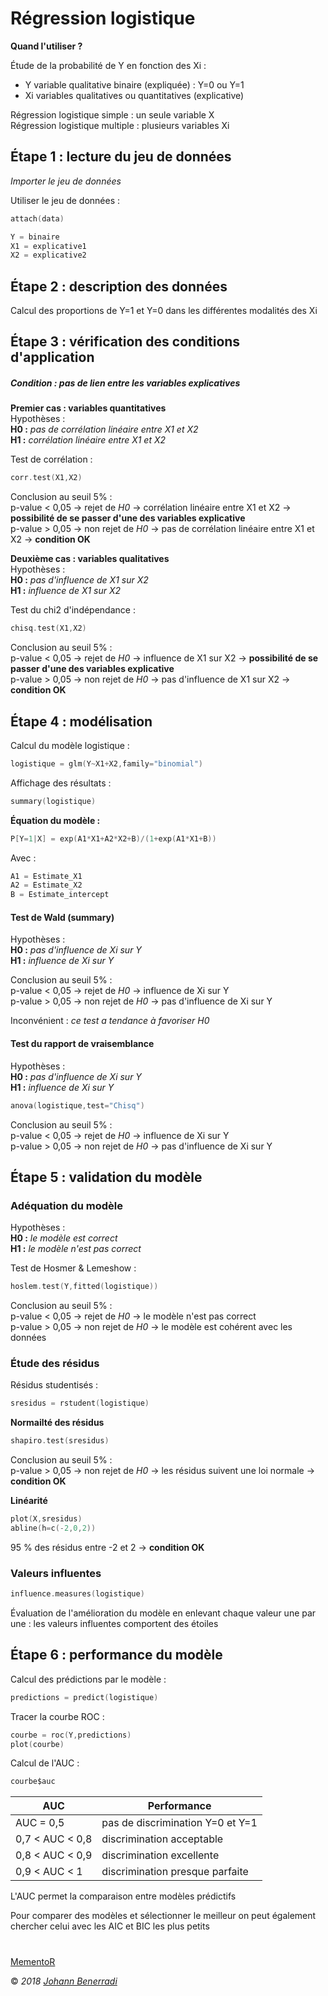 # Régression logistique

**Quand l'utiliser ?**

Étude de la probabilité de Y en fonction des Xi :
- Y variable qualitative binaire (expliquée) : Y=0 ou Y=1  
- Xi variables qualitatives ou quantitatives (explicative)  

Régression logistique simple : un seule variable X  
Régression logistique multiple : plusieurs variables Xi  


## Étape 1 : lecture du jeu de données
*Importer le jeu de données*

Utiliser le jeu de données :
```c
attach(data)
```
```c
Y = binaire
X1 = explicative1
X2 = explicative2
```


## Étape 2 : description des données
Calcul des proportions de Y=1 et Y=0 dans les différentes modalités des Xi  


## Étape 3 : vérification des conditions d'application
##### Condition : pas de lien entre les variables explicatives
**Premier cas : variables quantitatives**  
Hypothèses :  
**H0 :** *pas de corrélation linéaire entre X1 et X2*  
**H1 :** *corrélation linéaire entre X1 et X2*  

Test de corrélation :
```c
corr.test(X1,X2)
```
Conclusion au seuil 5% :  
p-value < 0,05 → rejet de *H0* → corrélation linéaire entre X1 et X2 → **possibilité de se passer d'une des variables explicative**  
p-value > 0,05 → non rejet de *H0* → pas de corrélation linéaire entre X1 et X2 → **condition OK**  

**Deuxième cas : variables qualitatives**  
Hypothèses :  
**H0 :** *pas d'influence de X1 sur X2*  
**H1 :** *influence de X1 sur X2*  

Test du chi2 d'indépendance :
```c
chisq.test(X1,X2)
```
Conclusion au seuil 5% :  
p-value < 0,05 → rejet de *H0* → influence de X1 sur X2 → **possibilité de se passer d'une des variables explicative**  
p-value > 0,05 → non rejet de *H0* → pas d'influence de X1 sur X2 → **condition OK**  


## Étape 4 : modélisation
Calcul du modèle logistique :
```c
logistique = glm(Y~X1+X2,family="binomial")
```
Affichage des résultats :
```c
summary(logistique)
```

**Équation du modèle :**
```c
P[Y=1|X] = exp(A1*X1+A2*X2+B)/(1+exp(A1*X1+B))
```
Avec :
```c
A1 = Estimate_X1
A2 = Estimate_X2
B = Estimate_intercept
```

#### Test de Wald (summary)
Hypothèses :  
**H0 :** *pas d'influence de Xi sur Y*  
**H1 :** *influence de Xi sur Y*  

Conclusion au seuil 5% :  
p-value < 0,05 → rejet de *H0* → influence de Xi sur Y  
p-value > 0,05 → non rejet de *H0* → pas d'influence de Xi sur Y  

Inconvénient : *ce test a tendance à favoriser H0*

#### Test du rapport de vraisemblance
Hypothèses :  
**H0 :** *pas d'influence de Xi sur Y*  
**H1 :** *influence de Xi sur Y*  

```c
anova(logistique,test="Chisq")
```

Conclusion au seuil 5% :  
p-value < 0,05 → rejet de *H0* → influence de Xi sur Y  
p-value > 0,05 → non rejet de *H0* → pas d'influence de Xi sur Y  


## Étape 5 : validation du modèle
### Adéquation du modèle
Hypothèses :  
**H0 :** *le modèle est correct*  
**H1 :** *le modèle n'est pas correct*  

Test de Hosmer & Lemeshow :
```c
hoslem.test(Y,fitted(logistique))
```

Conclusion au seuil 5% :  
p-value < 0,05 → rejet de *H0* → le modèle n'est pas correct  
p-value > 0,05 → non rejet de *H0* → le modèle est cohérent avec les données  

### Étude des résidus
Résidus studentisés :
```c
sresidus = rstudent(logistique)
```
**Normailté des résidus**
```c
shapiro.test(sresidus)
```
Conclusion au seuil 5% :  
p-value > 0,05 → non rejet de *H0* → les résidus suivent une loi normale → **condition OK**  

**Linéarité**
```c
plot(X,sresidus)
abline(h=c(-2,0,2))
```
95 % des résidus entre -2 et 2 → **condition OK**  

### Valeurs influentes
```c
influence.measures(logistique)
```
Évaluation de l'amélioration du modèle en enlevant chaque valeur une par une : les valeurs influentes comportent des étoiles  


## Étape 6 : performance du modèle
Calcul des prédictions par le modèle :
```c
predictions = predict(logistique)
```

Tracer la courbe ROC :
```c
courbe = roc(Y,predictions)
plot(courbe)
```

Calcul de l'AUC :
```c
courbe$auc
```
AUC             | Performance
----------------|---------------------------------  
AUC = 0,5       | pas de discrimination Y=0 et Y=1  
0,7 < AUC < 0,8 | discrimination acceptable  
0,8 < AUC < 0,9 | discrimination excellente  
0,9 < AUC < 1   | discrimination presque parfaite  

L'AUC permet la comparaison entre modèles prédictifs  

Pour comparer des modèles et sélectionner le meilleur on peut également chercher celui avec les AIC et BIC les plus petits  


#  
[MementoR](https://github.com/HanBnrd/MementoR)

&copy; *2018* [*Johann Benerradi*](https://github.com/HanBnrd)
